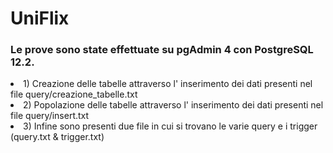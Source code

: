 # UniFlix

<h3>Le prove sono state effettuate su pgAdmin 4 con PostgreSQL 12.2.</h3>

<li>1) Creazione delle tabelle attraverso l' inserimento dei dati presenti nel file query/creazione_tabelle.txt</li>
<li>2) Popolazione delle tabelle attraverso l' inserimento dei dati presenti nel file query/insert.txt</li>
<li>3) Infine sono presenti due file in cui si trovano le varie query e i trigger (query.txt & trigger.txt)</li>
